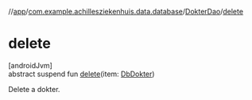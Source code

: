 //[app](../../../index.md)/[com.example.achillesziekenhuis.data.database](../index.md)/[DokterDao](index.md)/[delete](delete.md)

# delete

[androidJvm]\
abstract suspend fun [delete](delete.md)(item: [DbDokter](../-db-dokter/index.md))

Delete a dokter.
